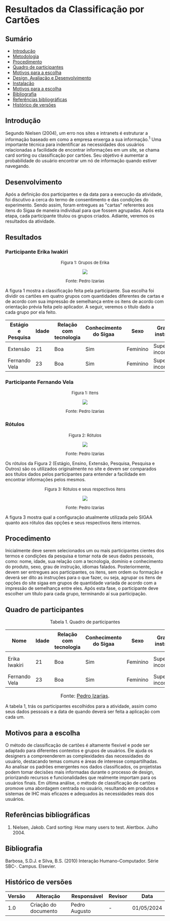 # Resultados da Classificação por Cartões

## Sumário 
* [Introdução](#Introdução)
* [Metodologia](#Metodologia)
* [Procedimento](#Procedimento)
* [Quadro de participantes](#Quadro-de-participantes)
* [Motivos para a escolha](#Motivos-para-a-escolha)
* [Design, Avaliação e Desenvolvimento](#Design-Avaliação-e-Desenvolvimento)
* [Instalação](#Instalação)
* [Motivos para a escolha](#Motivos-para-a-escolha)
* [Bibliografia](#Bibliografia)
* [Referências bibliográficas](#Referências)
* [Histórico de versões](#Histórico-de-versões)

## Introdução

Segundo Nielsen (2004), um erro nos sites e intranets é estruturar a informação baseado em como a empresa enxerga a sua informação.<sup>1</sup> Uma importante técnica para indentificar as necessidades dos usuários relacionadas a facilidade de encontrar informações em um site, se chama card sorting ou classificação por cartões. Seu objetivo é aumentar a probabilidade do usuário encontrar um nó de informação quando estiver navegando.

## Desenvolvimento

Após a definição dos participantes e da data para a execução da atividade, foi discutivo a cerca do termo de consentimento e das condições do experimento. Sendo assim, foram entregues as "cartas" referentes aos itens do Sigaa de maneira individual para que fossem agrupadas. Após esta etapa, cada participante titulou os grupos criados. Adiante, veremos os resultados da atividade.

## Resultados

### Participante Erika Iwakiri

<center>
  <font size="2"><p style="text-align: center">Figura 1: Grupos de Erika</p></font>
  <img src="https://raw.githubusercontent.com/Interacao-Humano-Computador/2024.1-SIGAA/main/assets/CardsErika.jpeg">
    <font size="2"><p style="text-align: center">Fonte: Pedro Izarias</p></font>
 </center>
 
 A figura 1 mostra a classificação feita pela participante. Sua escolha foi dividir os cartões em quatro grupos com quantidades diferentes de cartas e de acordo com sua impressão de semelhança entre os itens de acordo com orientação prévia feita pelo aplicador. A seguir, veremos o título dado a cada grupo por ela feito. 

| Estágio e Pesquisa   | Idade | Relação com tecnologia | Conhecimento do Sigaa    | Sexo        | Grau de instrução | Idiomas falados |
|-----|-----|-----|-----|-----|-----|-----|
| Extensão |  21    |    Boa    | Sim | Feminino | Superior incompleto |
| Fernando Vela |  23    |     Boa   | Sim | Feminino | Superior incompleto |
 
### Participante Fernando Vela

<center>
  <font size="2"><p style="text-align: center">Figura 1: Itens</p></font>
  <img src="https://raw.githubusercontent.com/Interacao-Humano-Computador/2024.1-SIGAA/main/assets/cardsItens.jpeg">
    <font size="2"><p style="text-align: center">Fonte: Pedro Izarias</p></font>
 </center>

### Rótulos

<center>
  <font size="2"><p style="text-align: center">Figura 2: Rótulos</p></font>
  <img src="https://raw.githubusercontent.com/Interacao-Humano-Computador/2024.1-SIGAA/main/assets/cardsTitulos.jpeg">
    <font size="2"><p style="text-align: center">Fonte: Pedro Izarias</p></font>
 </center>

Os rótulos da Figura 2 (Estágio, Ensino, Extensão, Pesquisa, Pesquisa e Outros) são os utilizados originalmente no site e devem ser comparados aos títulos dados pelos participantes para entender a facilidade em encontrar informações pelos mesmos.

<center>
  <font size="2"><p style="text-align: center">Figura 3: Rótulos e seus respectivos itens</p></font>
  <img src="https://raw.githubusercontent.com/Interacao-Humano-Computador/2024.1-SIGAA/main/assets/cardsTudo.jpeg">
    <font size="2"><p style="text-align: center">Fonte: Pedro Izarias</p></font>
 </center>

A figura 3 mostra qual a configuração atualmente utilizada pelo SIGAA quanto aos rótulos das opções e seus respectivos itens internos.

## Procedimento

Inicialmente deve serem selecionados um ou mais participantes cientes dos termos e condições da pesquisa e tomar nota de seus dados pessoais, como: nome, idade, sua relação com a tecnologia, domínio e conhecimento do produto, sexo, grau de instrução, idiomas falados. Posteriormente, devem ser entregues aos participantes, os itens, sem ordem ou formação e deverá ser dito as instruções para o que fazer, ou seja, agrupar os itens de opções do site sigaa em grupos de quantidade variada de acordo com a impressão de semelhança entre eles. Após esta fase, o participante deve escolher um título para cada grupo, terminando aí sua participação.


## Quadro de participantes 

<p align="center"> Tabela 1. Quadro de participantes </p>

| Nome   | Idade | Relação com tecnologia | Conhecimento do Sigaa    | Sexo        | Grau de instrução | Idiomas falados | Data |
|--------|---------------|----------------|----------------|----------------|------------|------------|------------|
| Erika Iwakiri |  21    |    Boa    | Sim | Feminino | Superior incompleto | Portugues, Inglês, japonês|01/05/2024|
| Fernando Vela |  23    |     Boa   | Sim | Feminino | Superior incompleto | Portugues, Espanhol|01/05/2024|

<font size="3"><p style="text-align: center">Fonte: [Pedro Izarias](https://github.com/Izarias).</p></font>

A tabela 1, trás os participantes escolhidos para a atividade, assim como seus dados pessoais e a data de quando deverá ser feita a aplicação com cada um.

## Motivos para a escolha

O método de classificação de cartões é altamente flexível e pode ser adaptado para diferentes contextos e grupos de usuários. Ele ajuda os designers a compreenderem as complexidades das necessidades do usuário, destacando temas comuns e áreas de interesse compartilhadas. Ao analisar os padrões emergentes nos dados classificados, os projetistas podem tomar decisões mais informadas durante o processo de design, priorizando recursos e funcionalidades que realmente importam para os usuários finais. Em última análise, o método de classificação de cartões promove uma abordagem centrada no usuário, resultando em produtos e sistemas de IHC mais eficazes e adequados às necessidades reais dos usuários.


## Referências bibliográficas

1. Nielsen, Jakob. Card sorting: How many users to test. Alertbox. Julho 2004.

## Bibliografia

Barbosa, S.D.J. e Silva, B.S. (2010) Interação Humano-Computador. Série SBC-. Campus. Elsevier.

## Histórico de versões

| Versão | Alteração                     | Responsável    | Revisor        | Data       |
|--------|-------------------------------|----------------|----------------|------------|
| 1.0    | Criação do documento          | Pedro Augusto  | -              | 01/05/2024 |

